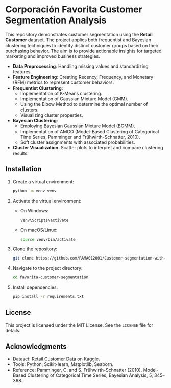 # Corporación Favorita Customer Segmentation Analysis

This repository demonstrates customer segmentation using the **Retail Customer** dataset. The project applies both frequentist and Bayesian clustering techniques to identify distinct customer groups based on their purchasing behavior. The aim is to provide actionable insights for targeted marketing and improved business strategies.

- **Data Preprocessing**: Handling missing values and standardizing features.
- **Feature Engineering**: Creating Recency, Frequency, and Monetary (RFM) metrics to represent customer behaviors.
- **Frequentist Clustering**: 
  - Implementation of K-Means clustering.
  - Implementation of Gaussian Mixture Model (GMM).
  - Using the Elbow Method to determine the optimal number of clusters.
  - Visualizing cluster properties.
- **Bayesian Clustering**:
  - Employing Bayesian Gaussian Mixture Model (BGMM).
  - Implementation of AMGO (Model-Based Clustering of Categorical Time Series, Pamminger and Frühwirth-Schnatter, 2010).
  - Soft cluster assignments with associated probabilities.
- **Cluster Visualization**: Scatter plots to interpret and compare clustering results.


## Installation

1. Create a virtual environment:
   ```bash
   python -m venv venv
   ```
2. Activate the virtual environment:
   - On Windows:
     ```bash
     venv\Scripts\activate
     ```
   - On macOS/Linux:
     ```bash
     source venv/bin/activate
     ```

1. Clone the repository:
   ```bash
   git clone https://github.com/RAMA012001/Customer-segmentation-with-bayesian-clustering
   ```
2. Navigate to the project directory:
   ```bash
   cd favorita-customer-segmentation
   ```
3. Install dependencies:
   ```bash
   pip install -r requirements.txt
   ```


## License

This project is licensed under the MIT License. See the `LICENSE` file for details.

## Acknowledgments

- Dataset: [Retail Customer Data](https://www.kaggle.com/datasets/manishguptads/retail-customer-data-for-segmentation) on Kaggle.
- Tools: Python, Scikit-learn, Matplotlib, Seaborn.
- Reference: Pamminger, C. and S. Frühwirth-Schnatter (2010). Model-Based Clustering of Categorical Time Series, Bayesian Analysis, 5, 345–368.
